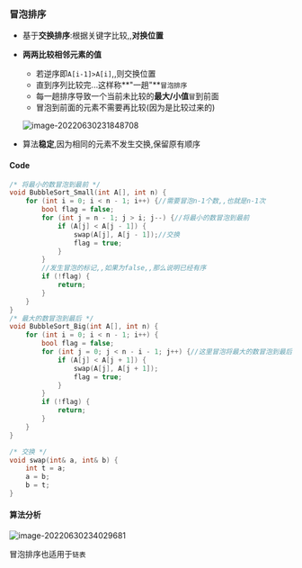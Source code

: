 ### 冒泡排序

- 基于**交换排序**:根据关键字比较,,**对换位置**

- **两两比较相邻元素的值**

  - 若逆序即`A[i-1]>A[i]`,,则交换位置
  - 直到序列比较完...这样称**"一趟"**`冒泡排序`
  - 每一趟排序导致一个当前未比较的**最大/小值**`冒`到前面
  - 冒泡到前面的元素不需要再比较(因为是比较过来的)

  ![image-20220630231848708](https://cdn.jsdelivr.net/gh/DZX-hhh/Pictures/images/image-20220630231848708.png)

- 算法**稳定**,因为相同的元素不发生交换,保留原有顺序

#### Code

```cpp
/* 将最小的数冒泡到最前 */
void BubbleSort_Small(int A[], int n) {
	for (int i = 0; i < n - 1; i++) {//需要冒泡n-1个数,,也就是n-1次
		bool flag = false;
		for (int j = n - 1; j > i; j--) {//将最小的数冒泡到最前
			if (A[j] < A[j - 1]) {
				swap(A[j], A[j - 1]);//交换
				flag = true;
			}
		}
		//发生冒泡的标记,,如果为false,,那么说明已经有序
		if (!flag) {
			return;
		}
	}
}
/* 最大的数冒泡到最后 */
void BubbleSort_Big(int A[], int n) {
	for (int i = 0; i < n - 1; i++) {
		bool flag = false;
		for (int j = 0; j < n - i - 1; j++) {//这里冒泡将最大的数冒泡到最后
			if (A[j] < A[j + 1]) {
				swap(A[j], A[j + 1]);
				flag = true;
			}
		}
		if (!flag) {
			return;
		}
	}
}

/* 交换 */
void swap(int& a, int& b) {
	int t = a;
	a = b;
	b = t;
}
```

#### 算法分析

![image-20220630234029681](https://cdn.jsdelivr.net/gh/DZX-hhh/Pictures/images/image-20220630234029681.png)

冒泡排序也适用于`链表`